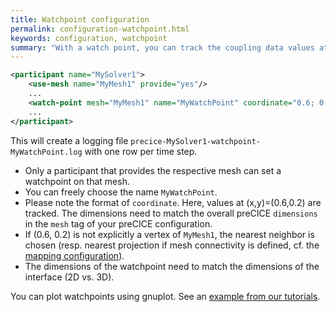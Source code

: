 ```yaml
---
title: Watchpoint configuration
permalink: configuration-watchpoint.html
keywords: configuration, watchpoint
summary: "With a watch point, you can track the coupling data values at a certain position over time. This is very handy for applications such as the Turek and Hron FSI3 benchmark where you want to analyze the movement of the tip of a flexible plate."
---
```


```xml
<participant name="MySolver1">
    <use-mesh name="MyMesh1" provide="yes"/>
    ...
    <watch-point mesh="MyMesh1" name="MyWatchPoint" coordinate="0.6; 0.2"/>
    ...
</participant>
```

This will create a logging file `precice-MySolver1-watchpoint-MyWatchPoint.log` with one row per time step.

* Only a participant that provides the respective mesh can set a watchpoint on that mesh.
* You can freely choose the name `MyWatchPoint`.
* Please note the format of `coordinate`. Here, values at (x,y)=(0.6,0.2) are tracked. The dimensions need to match the overall preCICE `dimensions` in the `mesh` tag of your preCICE configuration.
* If (0.6, 0.2) is not explicitly a vertex of `MyMesh1`, the nearest neighbor is chosen (resp. nearest projection if mesh connectivity is defined, cf. the [mapping configuration](configuration-mapping.html)).
* The dimensions of the watchpoint need to match the dimensions of the interface (2D vs. 3D).

You can plot watchpoints using gnuplot. See an [example from our tutorials](https://github.com/precice/tutorials/blob/master/perpendicular-flap/plot-displacement.sh).
